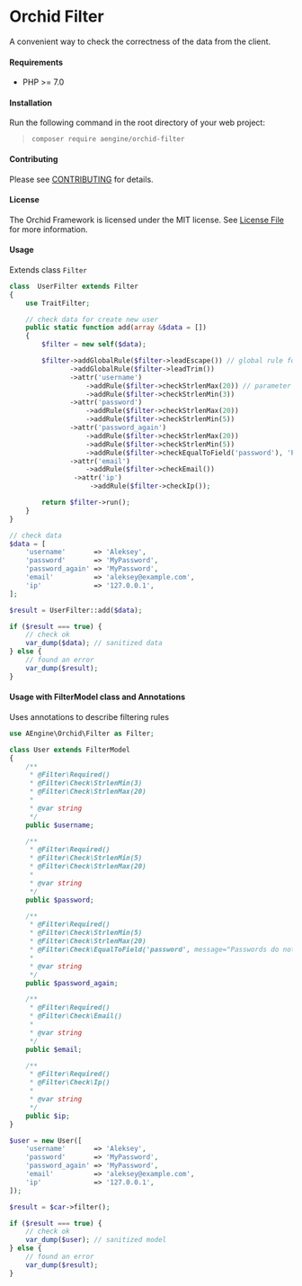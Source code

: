 Orchid Filter
====
A convenient way to check the correctness of the data from the client.

#### Requirements
* PHP >= 7.0

#### Installation
Run the following command in the root directory of your web project:
  
> `composer require aengine/orchid-filter`

#### Contributing
Please see [CONTRIBUTING](CONTRIBUTING.md) for details.

#### License
The Orchid Framework is licensed under the MIT license. See [License File](LICENSE.md) for more information.

#### Usage
Extends class `Filter`
```php
class  UserFilter extends Filter
{
    use TraitFilter;

    // check data for create new user
    public static function add(array &$data = [])
    {
        $filter = new self($data);

        $filter->addGlobalRule($filter->leadEscape()) // global rule for all fields in $data
               ->addGlobalRule($filter->leadTrim())
               ->attr('username')
                   ->addRule($filter->checkStrlenMax(20)) // parameter passing for checking
                   ->addRule($filter->checkStrlenMin(3))
               ->attr('password')
                   ->addRule($filter->checkStrlenMax(20))
                   ->addRule($filter->checkStrlenMin(5))
               ->attr('password_again')
                   ->addRule($filter->checkStrlenMax(20))
                   ->addRule($filter->checkStrlenMin(5))
                   ->addRule($filter->checkEqualToField('password'), 'Passwords do not match') // second arg is reason error
               ->attr('email')
                   ->addRule($filter->checkEmail())
                ->attr('ip')
                    ->addRule($filter->checkIp());

        return $filter->run();
    }
}

// check data
$data = [
    'username'       => 'Aleksey',
    'password'       => 'MyPassword',
    'password_again' => 'MyPassword',
    'email'          => 'aleksey@example.com',
    'ip'             => '127.0.0.1',
];

$result = UserFilter::add($data);

if ($result === true) {
    // check ok
    var_dump($data); // sanitized data
} else {
    // found an error
    var_dump($result);
}
```

#### Usage with FilterModel class and Annotations

Uses annotations to describe filtering rules

```php
use AEngine\Orchid\Filter as Filter;

class User extends FilterModel
{
    /**
     * @Filter\Required()
     * @Filter\Check\StrlenMin(3)
     * @Filter\Check\StrlenMax(20)
     *
     * @var string
     */
    public $username;

    /**
     * @Filter\Required()
     * @Filter\Check\StrlenMin(5)
     * @Filter\Check\StrlenMax(20)
     *
     * @var string
     */
    public $password;

    /**
     * @Filter\Required()
     * @Filter\Check\StrlenMin(5)
     * @Filter\Check\StrlenMax(20)
     * @Filter\Check\EqualToField('password', message="Passwords do not match")
     *
     * @var string
     */
    public $password_again;

    /**
     * @Filter\Required()
     * @Filter\Check\Email()
     *
     * @var string
     */
    public $email;

    /**
     * @Filter\Required()
     * @Filter\Check\Ip()
     *
     * @var string
     */
    public $ip;
}

$user = new User([
    'username'       => 'Aleksey',
    'password'       => 'MyPassword',
    'password_again' => 'MyPassword',
    'email'          => 'aleksey@example.com',
    'ip'             => '127.0.0.1',
]);

$result = $car->filter();

if ($result === true) {
    // check ok
    var_dump($user); // sanitized model
} else {
    // found an error
    var_dump($result);
}

```
